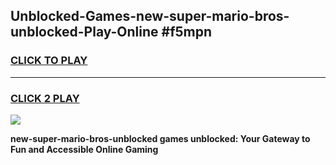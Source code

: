 
## Unblocked-Games-new-super-mario-bros-unblocked-Play-Online #f5mpn
<h3>
<a href="https://news.freeplayer.one?title=new-super-mario-bros-unblocked&ref=3">CLICK TO PLAY</a></h3>
<hr>

<h3>
<a href="https://news.freeplayer.one?title=new-super-mario-bros-unblocked&ref=3">CLICK 2 PLAY</a>
  
</h3>

<a href="https://news.freeplayer.one?title=new-super-mario-bros-unblocked&ref=3"><img src="https://clearcache.store/games.png"></a>


**new-super-mario-bros-unblocked games unblocked: Your Gateway to Fun and Accessible Online Gaming**
